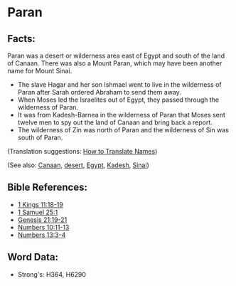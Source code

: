 # Paran #

## Facts: ##

Paran was a desert or wilderness area east of Egypt and south of the land of Canaan. There was also a Mount Paran, which may have been another name for Mount Sinai.

* The slave Hagar and her son Ishmael went to live in the wilderness of Paran after Sarah ordered Abraham to send them away.
* When Moses led the Israelites out of Egypt, they passed through the wilderness of Paran.
* It was from Kadesh-Barnea in the wilderness of Paran that Moses sent twelve men to spy out the land of Canaan and bring back a report.
* The wilderness of Zin was north of Paran and the wilderness of Sin was south of Paran.

(Translation suggestions: [How to Translate Names](rc://en/ta/man/translate/translate-names))

(See also: [Canaan](../names/canaan.md), [desert](../other/desert.md), [Egypt](../names/egypt.md), [Kadesh](../names/kadesh.md), [Sinai](../names/sinai.md))

## Bible References: ##

* [1 Kings 11:18-19](rc://en/tn/help/1ki/11/18)
* [1 Samuel 25:1](rc://en/tn/help/1sa/25/01)
* [Genesis 21:19-21](rc://en/tn/help/gen/21/19)
* [Numbers 10:11-13](rc://en/tn/help/num/10/11)
* [Numbers 13:3-4](rc://en/tn/help/num/13/03)

## Word Data: ##

* Strong's: H364, H6290
